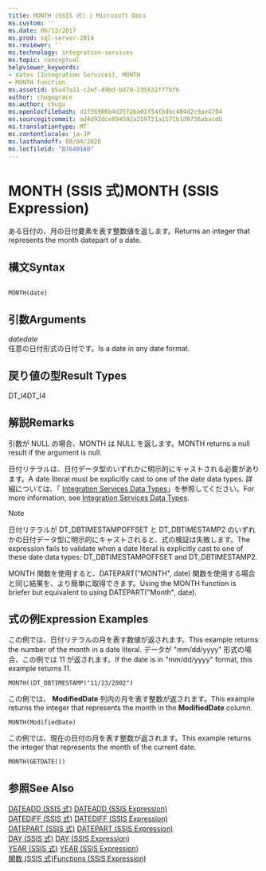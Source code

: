 ```yaml
---
title: MONTH (SSIS 式) | Microsoft Docs
ms.custom: ''
ms.date: 06/13/2017
ms.prod: sql-server-2014
ms.reviewer: ''
ms.technology: integration-services
ms.topic: conceptual
helpviewer_keywords:
- dates [Integration Services], MONTH
- MONTH function
ms.assetid: b5a47a11-c2ef-49bd-bd70-235632ff7bf6
author: chugugrace
ms.author: chugu
ms.openlocfilehash: d1f56906b4d25f2ba01f54fbdbc404d2c9ae4704
ms.sourcegitcommit: ad4d92dce894592a259721a1571b1d8736abacdb
ms.translationtype: MT
ms.contentlocale: ja-JP
ms.lasthandoff: 08/04/2020
ms.locfileid: "87640160"
---
```

# <a name="month-ssis-expression"></a><span data-ttu-id="f3a23-102">MONTH (SSIS 式)</span><span class="sxs-lookup"><span data-stu-id="f3a23-102">MONTH (SSIS Expression)</span></span>
  <span data-ttu-id="f3a23-103">ある日付の、月の日付要素を表す整数値を返します。</span><span class="sxs-lookup"><span data-stu-id="f3a23-103">Returns an integer that represents the month datepart of a date.</span></span>  
  
## <a name="syntax"></a><span data-ttu-id="f3a23-104">構文</span><span class="sxs-lookup"><span data-stu-id="f3a23-104">Syntax</span></span>  
  
```  
  
MONTH(date)  
```  
  
## <a name="arguments"></a><span data-ttu-id="f3a23-105">引数</span><span class="sxs-lookup"><span data-stu-id="f3a23-105">Arguments</span></span>  
 <span data-ttu-id="f3a23-106">*date*</span><span class="sxs-lookup"><span data-stu-id="f3a23-106">*date*</span></span>  
 <span data-ttu-id="f3a23-107">任意の日付形式の日付です。</span><span class="sxs-lookup"><span data-stu-id="f3a23-107">Is a date in any date format.</span></span>  
  
## <a name="result-types"></a><span data-ttu-id="f3a23-108">戻り値の型</span><span class="sxs-lookup"><span data-stu-id="f3a23-108">Result Types</span></span>  
 <span data-ttu-id="f3a23-109">DT_I4</span><span class="sxs-lookup"><span data-stu-id="f3a23-109">DT_I4</span></span>  
  
## <a name="remarks"></a><span data-ttu-id="f3a23-110">解説</span><span class="sxs-lookup"><span data-stu-id="f3a23-110">Remarks</span></span>  
 <span data-ttu-id="f3a23-111">引数が NULL の場合、MONTH は NULL を返します。</span><span class="sxs-lookup"><span data-stu-id="f3a23-111">MONTH returns a null result if the argument is null.</span></span>  
  
 <span data-ttu-id="f3a23-112">日付リテラルは、日付データ型のいずれかに明示的にキャストされる必要があります。</span><span class="sxs-lookup"><span data-stu-id="f3a23-112">A date literal must be explicitly cast to one of the date data types.</span></span> <span data-ttu-id="f3a23-113">詳細については、「 [Integration Services Data Types](../data-flow/integration-services-data-types.md)」を参照してください。</span><span class="sxs-lookup"><span data-stu-id="f3a23-113">For more information, see [Integration Services Data Types](../data-flow/integration-services-data-types.md).</span></span>  
  
> [!NOTE]  
>  <span data-ttu-id="f3a23-114">日付リテラルが DT_DBTIMESTAMPOFFSET と DT_DBTIMESTAMP2 のいずれかの日付データ型に明示的にキャストされると、式の検証は失敗します。</span><span class="sxs-lookup"><span data-stu-id="f3a23-114">The expression fails to validate when a date literal is explicitly cast to one of these date data types: DT_DBTIMESTAMPOFFSET and DT_DBTIMESTAMP2.</span></span>  
  
 <span data-ttu-id="f3a23-115">MONTH 関数を使用すると、DATEPART("MONTH", date) 関数を使用する場合と同じ結果を、より簡単に取得できます。</span><span class="sxs-lookup"><span data-stu-id="f3a23-115">Using the MONTH function is briefer but equivalent to using DATEPART("Month", date).</span></span>  
  
## <a name="expression-examples"></a><span data-ttu-id="f3a23-116">式の例</span><span class="sxs-lookup"><span data-stu-id="f3a23-116">Expression Examples</span></span>  
 <span data-ttu-id="f3a23-117">この例では、日付リテラルの月を表す数値が返されます。</span><span class="sxs-lookup"><span data-stu-id="f3a23-117">This example returns the number of the month in a date literal.</span></span> <span data-ttu-id="f3a23-118">データが "mm/dd/yyyy" 形式の場合、この例では 11 が返されます。</span><span class="sxs-lookup"><span data-stu-id="f3a23-118">If the date is in "mm/dd/yyyy" format, this example returns 11.</span></span>  
  
```  
MONTH((DT_DBTIMESTAMP)"11/23/2002")  
```  
  
 <span data-ttu-id="f3a23-119">この例では、 **ModifiedDate** 列内の月を表す整数が返されます。</span><span class="sxs-lookup"><span data-stu-id="f3a23-119">This example returns the integer that represents the month in the **ModifiedDate** column.</span></span>  
  
```  
MONTH(ModifiedDate)  
```  
  
 <span data-ttu-id="f3a23-120">この例では、現在の日付の月を表す整数が返されます。</span><span class="sxs-lookup"><span data-stu-id="f3a23-120">This example returns the integer that represents the month of the current date.</span></span>  
  
```  
MONTH(GETDATE())  
```  
  
## <a name="see-also"></a><span data-ttu-id="f3a23-121">参照</span><span class="sxs-lookup"><span data-stu-id="f3a23-121">See Also</span></span>  
 <span data-ttu-id="f3a23-122">[DATEADD &#40;SSIS 式&#41;](dateadd-ssis-expression.md) </span><span class="sxs-lookup"><span data-stu-id="f3a23-122">[DATEADD &#40;SSIS Expression&#41;](dateadd-ssis-expression.md) </span></span>  
 <span data-ttu-id="f3a23-123">[DATEDIFF &#40;SSIS 式&#41;](datediff-ssis-expression.md) </span><span class="sxs-lookup"><span data-stu-id="f3a23-123">[DATEDIFF &#40;SSIS Expression&#41;](datediff-ssis-expression.md) </span></span>  
 <span data-ttu-id="f3a23-124">[DATEPART &#40;SSIS 式&#41;](datepart-ssis-expression.md) </span><span class="sxs-lookup"><span data-stu-id="f3a23-124">[DATEPART &#40;SSIS Expression&#41;](datepart-ssis-expression.md) </span></span>  
 <span data-ttu-id="f3a23-125">[DAY &#40;SSIS 式&#41;](day-ssis-expression.md) </span><span class="sxs-lookup"><span data-stu-id="f3a23-125">[DAY &#40;SSIS Expression&#41;](day-ssis-expression.md) </span></span>  
 <span data-ttu-id="f3a23-126">[YEAR &#40;SSIS 式&#41;](year-ssis-expression.md) </span><span class="sxs-lookup"><span data-stu-id="f3a23-126">[YEAR &#40;SSIS Expression&#41;](year-ssis-expression.md) </span></span>  
 [<span data-ttu-id="f3a23-127">関数 (SSIS 式)</span><span class="sxs-lookup"><span data-stu-id="f3a23-127">Functions &#40;SSIS Expression&#41;</span></span>](functions-ssis-expression.md)  
  
  
